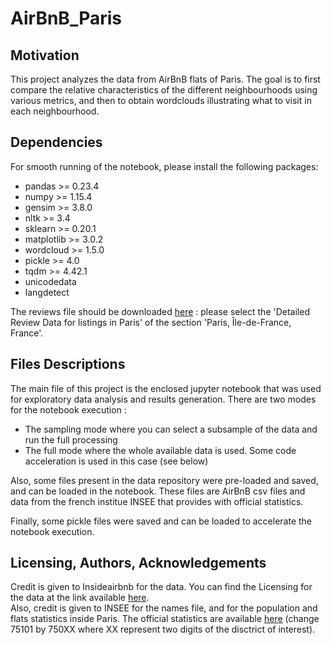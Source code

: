 # AirBnB_Paris

## Motivation

This project analyzes the data from AirBnB flats of Paris. The goal is to first compare the relative characteristics of the different neighbourhoods using various metrics, and then to obtain wordclouds illustrating what to visit in each neighbourhood.

## Dependencies

For smooth running of the notebook, please install the following packages:  
* pandas >= 0.23.4  
* numpy >=  1.15.4  
* gensim >= 3.8.0  
* nltk >= 3.4  
* sklearn >= 0.20.1  
* matplotlib >= 3.0.2  
* wordcloud >= 1.5.0  
* pickle >= 4.0  
* tqdm >= 4.42.1
* unicodedata  
* langdetect

The reviews file should be downloaded [here](http://insideairbnb.com/get-the-data.html) : please select the 'Detailed Review Data for listings in Paris' of the section 'Paris, Île-de-France, France'.

## Files Descriptions

The main file of this project is the enclosed jupyter notebook that was used for exploratory data analysis and results generation. There are two modes for the notebook execution : 
- The sampling mode where you can select a subsample of the data and run the full processing
- The full mode where the whole available data is used. Some code acceleration is used in this case (see below)

Also, some files present in the data repository were pre-loaded and saved, and can be loaded in the notebook. These files are AirBnB csv files and data from the french institue INSEE that provides with official statistics. 

Finally, some pickle files were saved and can be loaded to accelerate the notebook execution. 

## Licensing, Authors, Acknowledgements

Credit is given to Insideairbnb for the data. You can find the Licensing for the data at the link available [here](http://insideairbnb.com/get-the-data.html).      
Also, credit is given to INSEE for the names file, and for the population and flats statistics inside Paris. The official statistics are available [here](https://www.insee.fr/fr/statistiques/1405599?geo=COM-75101)
(change 75101 by 750XX where XX represent two digits of the disctrict of interest).
